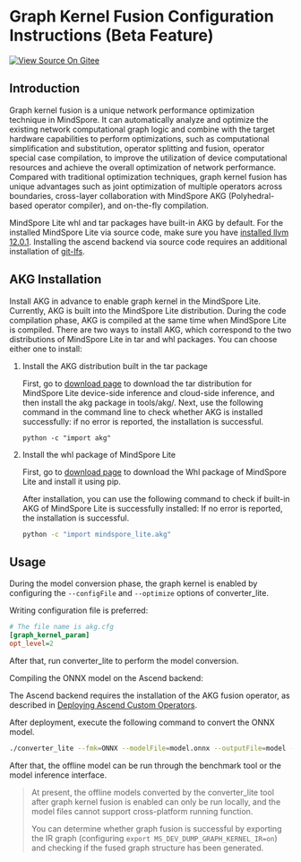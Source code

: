 # Graph Kernel Fusion Configuration Instructions (Beta Feature)

[![View Source On Gitee](https://mindspore-website.obs.cn-north-4.myhuaweicloud.com/website-images/r2.6.0rc1/resource/_static/logo_source_en.svg)](https://gitee.com/mindspore/docs/blob/r2.6.0rc1/docs/lite/docs/source_en/mindir/converter_tool_graph_kernel.md)

## Introduction

Graph kernel fusion is a unique network performance optimization technique in MindSpore. It can automatically analyze and optimize the existing network computational graph logic and combine with the target hardware capabilities to perform optimizations, such as computational simplification and substitution, operator splitting and fusion, operator special case compilation, to improve the utilization of device computational resources and achieve the overall optimization of network performance. Compared with traditional optimization techniques, graph kernel fusion has unique advantages such as joint optimization of multiple operators across boundaries, cross-layer collaboration with MindSpore AKG (Polyhedral-based operator compiler), and on-the-fly compilation.

MindSpore Lite whl and tar packages have built-in AKG by default. For the installed MindSpore Lite via source code, make sure you have [installed llvm 12.0.1](https://www.mindspore.cn/lite/docs/en/r2.6.0rc1/mindir/build.html#installing-llvm-optional). Installing the ascend backend via source code requires an additional installation of [git-lfs](https://git-lfs.com/).

## AKG Installation

Install AKG in advance to enable graph kernel in the MindSpore Lite. Currently, AKG is built into the MindSpore Lite distribution. During the code compilation phase, AKG is compiled at the same time when MindSpore Lite is compiled. There are two ways to install AKG, which correspond to the two distributions of MindSpore Lite in tar and whl packages. You can choose either one to install:

1. Install the AKG distribution built in the tar package

    First, go to [download page](https://www.mindspore.cn/lite/docs/en/r2.6.0rc1/use/downloads.html) to download the tar distribution for MindSpore Lite device-side inference and cloud-side inference, and then install the akg package in tools/akg/. Next, use the following command in the command line to check whether AKG is installed successfully: if no error is reported, the installation is successful.

    ```shell
    python -c "import akg"
    ```

2. Install the whl package of MindSpore Lite

    First, go to [download page](https://www.mindspore.cn/lite/docs/en/r2.6.0rc1/use/downloads.html) to download the Whl package of MindSpore Lite and install it using pip.

    After installation, you can use the following command to check if built-in AKG of MindSpore Lite is successfully installed: If no error is reported, the installation is successful.

    ```bash
   python -c "import mindspore_lite.akg"
   ```

## Usage

During the model conversion phase, the graph kernel is enabled by configuring the `--configFile` and `--optimize` options of converter_lite.

Writing configuration file is preferred:

```cfg
# The file name is akg.cfg
[graph_kernel_param]
opt_level=2
```

After that, run converter_lite to perform the model conversion.

Compiling the ONNX model on the Ascend backend:

The Ascend backend requires the installation of the AKG fusion operator, as described in [Deploying Ascend Custom Operators](https://www.mindspore.cn/lite/docs/en/r2.6.0rc1/mindir/converter_tool_ascend.html#deploying-ascend-custom-operators).

After deployment, execute the following command to convert the ONNX model.

```bash
./converter_lite --fmk=ONNX --modelFile=model.onnx --outputFile=model --configFile=akg.cfg --optimize=ascend_oriented
```

After that, the offline model can be run through the benchmark tool or the model inference interface.

> At present, the offline models converted by the converter_lite tool after graph kernel fusion is enabled can only be run locally, and the model files cannot support cross-platform running function.
>
> You can determine whether graph fusion is successful by exporting the IR graph (configuring `export MS_DEV_DUMP_GRAPH_KERNEL_IR=on`) and checking if the fused graph structure has been generated.
